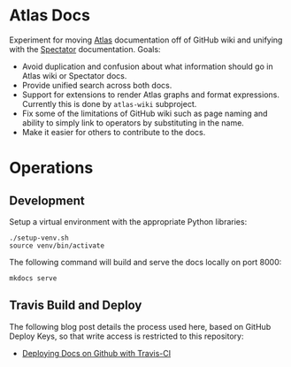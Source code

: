 # Atlas Docs

Experiment for moving [Atlas] documentation off of GitHub wiki and unifying with the
[Spectator] documentation. Goals:

* Avoid duplication and confusion about what information should go in Atlas wiki or
  Spectator docs.
* Provide unified search across both docs.
* Support for extensions to render Atlas graphs and format expressions. Currently this
  is done by `atlas-wiki` subproject.
* Fix some of the limitations of GitHub wiki such as page naming and ability to simply
  link to operators by substituting in the name.
* Make it easier for others to contribute to the docs.

[Atlas]: https://github.com/Netflix/atlas/
[Spectator]: https://github.com/Netflix/spectator/

# Operations

## Development

Setup a virtual environment with the appropriate Python libraries:

```
./setup-venv.sh
source venv/bin/activate
```

The following command will build and serve the docs locally on port 8000:

```
mkdocs serve
```

## Travis Build and Deploy

The following blog post details the process used here, based on GitHub Deploy Keys, so that write
access is restricted to this repository:

* [Deploying Docs on Github with Travis-CI](https://derekweitzel.com/2017/02/08/deploying-docs-on-github-with-travisci/)
